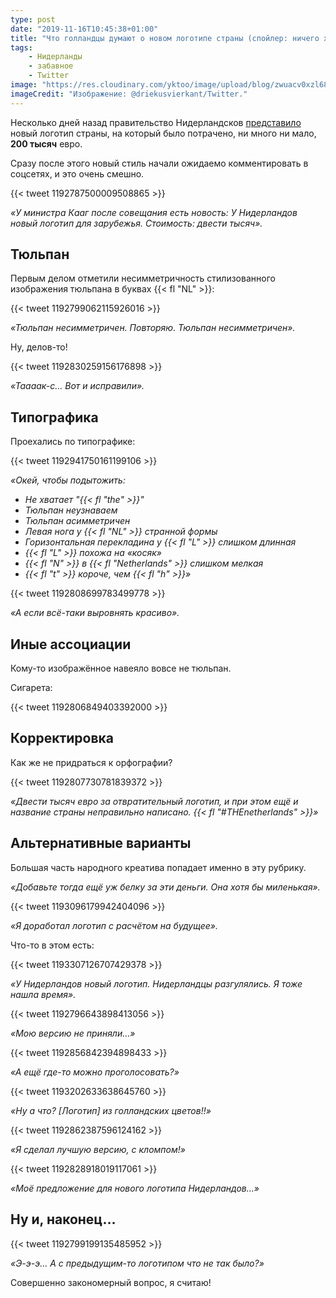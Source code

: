```yaml
---
type: post
date: "2019-11-16T10:45:38+01:00"
title: "Что голландцы думают о новом логотипе страны (спойлер: ничего хорошего)"
tags:
    - Нидерланды
    - забавное
    - Twitter
image: "https://res.cloudinary.com/yktoo/image/upload/blog/zwuacv0xzl68ucsjveet.jpg"
imageCredit: "Изображение: @driekusvierkant/Twitter."
---
```


Несколько дней назад правительство Нидерландсков [представило](0458) новый логотип страны, на который было потрачено, ни много ни мало, **200 тысяч** евро.

Сразу после этого новый стиль начали ожидаемо комментировать в соцсетях, и это очень смешно.

<!--more-->

{{< tweet 1192787500009508865 >}}

*«У министра Кааг после совещания есть новость: У Нидерландов новый логотип для зарубежья. Стоимость: двести тысяч».*

## Тюльпан

Первым делом отметили несимметричность стилизованного изображения тюльпана в буквах {{< fl "NL" >}}:

{{< tweet 1192799062115926016 >}}

*«Тюльпан несимметричен. Повторяю. Тюльпан несимметричен».*

Ну, делов-то!

{{< tweet 1192830259156176898 >}}

*«Таааак-с… Вот и исправили».*


## Типографика

Проехались по типографике:

{{< tweet 1192941750161199106 >}}

*«Окей, чтобы подытожить:*

* *Не хватает "{{< fl "the" >}}"*
* *Тюльпан неузнаваем*
* *Тюльпан асимметричен*
* *Левая нога у {{< fl "NL" >}} странной формы*
* *Горизонтальная перекладина у {{< fl "L" >}} слишком длинная*
* *{{< fl "L" >}} похожа на «косяк»*
* *{{< fl "N" >}} в {{< fl "Netherlands" >}} слишком мелкая*
* *{{< fl "t" >}} короче, чем {{< fl "h" >}}»* 

{{< tweet 1192808699783499778 >}}

*«А если всё-таки выровнять красиво».*

## Иные ассоциации

Кому-то изображённое навеяло вовсе не тюльпан.

Сигарета:

{{< tweet 1192806849403392000 >}}

## Корректировка

Как же не придраться к орфографии?

{{< tweet 1192807730781839372 >}}

*«Двести тысяч евро за отвратительный логотип, и при этом ещё и название страны неправильно написано. {{< fl "#THEnetherlands" >}}»*

## Альтернативные варианты

Большая часть народного креатива попадает именно в эту рубрику.

*«Добавьте тогда ещё уж белку за эти деньги. Она хотя бы миленькая».*

{{< tweet 1193096179942404096 >}}

*«Я доработал логотип с расчётом на будущее».*

Что-то в этом есть:

{{< tweet 1193307126707429378 >}}

*«У Нидерландов новый логотип. Нидерландцы разгулялись. Я тоже нашла время».*

{{< tweet 1192796643898413056 >}}

*«Мою версию не приняли…»*

{{< tweet 1192856842394898433 >}}

*«А ещё где-то можно проголосовать?»*

{{< tweet 1193202633638645760 >}}

*«Ну а что? [Логотип] из голландских цветов!!»*

{{< tweet 1192862387596124162 >}}

*«Я сделал лучшую версию, с кломпом!»*

{{< tweet 1192828918019117061 >}}

*«Моё предложение для нового логотипа Нидерландов…»*

## Ну и, наконец…

{{< tweet 1192799199135485952 >}}

*«Э-э-э… А с предыдущим-то логотипом что не так было?»*

Совершенно закономерный вопрос, я считаю!
